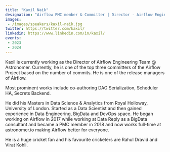 ```yaml
---
title: "Kaxil Naik"
designation: "Airflow PMC member & Committer | Director - Airflow Engineering @ Astromomer.io"
images:
 - /images/speakers/kaxil-naik.jpg
twitter: https://twitter.com/kaxil/
linkedin: https://www.linkedin.com/in/kaxil/
events:
 - 2023
 - 2024
---
```


Kaxil is currently working as the Director of Airflow Engineering Team @ Astronomer. Currently, he is one of the top three committers of the Airflow Project based on the number of commits. He is one of the release managers of Airflow.

Most prominent works include co-authoring DAG Serialization, Scheduler HA, Secrets Backend.

He did his Masters in Data Science & Analytics from Royal Holloway, University of London.
Started as a Data Scientist and then gained experience in Data Engineering, BigData and DevOps space. He began working on Airflow in 2017 while working at Data Reply as a BigData consultant
and became a PMC member in 2018 and now works full-time at astronomer.io making Airflow better for everyone. 

He is a huge cricket fan and his favourite cricketers are Rahul Dravid and Virat Kohli.